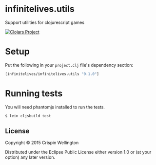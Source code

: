 # infinitelives.utils
Support utilities for clojurescript games

[![Clojars Project](https://img.shields.io/clojars/v/infinitelives/infinitelives.utils.svg)](https://clojars.org/infinitelives/infinitelives.utils)

# Setup

Put the following in your `project.clj` file's dependency section:

```clojure
[infinitelives/infinitelives.utils "0.1.0"]
```

# Running tests

You will need phantomjs installed to run the tests.

```bash
$ lein cljsbuild test
```

## License

Copyright © 2015 Crispin Wellington

Distributed under the Eclipse Public License either version 1.0 or (at your option) any later version.
